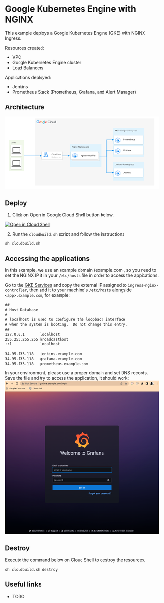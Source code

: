 # Google Kubernetes Engine with NGINX

This example deploys  a Google Kubernetes Engine (GKE) with NGINX Ingress.

Resources created:
- VPC
- Google Kubernetes Engine cluster
- Load Balancers

Applications deployed:
- Jenkins
- Prometheus Stack (Prometheus, Grafana, and Alert Manager)


## Architecture
![architecture](architecture.png)

## Deploy

1. Click on Open in Google Cloud Shell button below.
<a href="https://ssh.cloud.google.com/cloudshell/editor?cloudshell_git_repo=https://github.com/GoogleCloudPlatform/click-to-deploy-solutions&cloudshell_workspace=gke-standard-nginx" target="_new">
    <img alt="Open in Cloud Shell" src="https://gstatic.com/cloudssh/images/open-btn.svg">
</a>

2. Run the `cloudbuild.sh` script and follow the instructions
```
sh cloudbuild.sh
```


## Accessing the applications
In this example, we use an example domain (example.com), so you need to set the NGINX IP it in your `/etc/hosts` file in order to access the appications.

Go to the [GKE Services](https://console.cloud.google.com/kubernetes/discovery) and copy the external IP assigned to `ingress-nginx-controller`, then add it to your machine's `/etc/hosts` alongside `<app>.example.com`, for example:
```
##
# Host Database
#
# localhost is used to configure the loopback interface
# when the system is booting.  Do not change this entry.
##
127.0.0.1       localhost
255.255.255.255 broadcasthost
::1             localhost

34.95.133.118   jenkins.example.com
34.95.133.118   grafana.example.com
34.95.133.118   prometheus.example.com
```

In your environment, please use a proper domain and set DNS records.
Save the file and try to access the application, it should work:
![grafana](./assets/grafana.png)


## Destroy
Execute the command below on Cloud Shell to destroy the resources.
```
sh cloudbuild.sh destroy
```

## Useful links
- TODO

